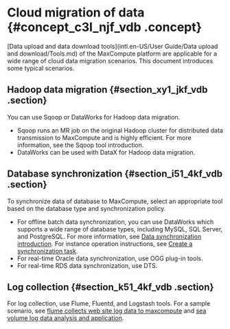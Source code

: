 # Cloud migration of data {#concept_c3l_njf_vdb .concept}

[Data upload and data download tools](intl.en-US/User Guide/Data upload and download/Tools.md) of the MaxCompute platform are applicable for a wide range of cloud data migration scenarios. This document introduces some typical scenarios.

## Hadoop data migration {#section_xy1_jkf_vdb .section}

You can use Sqoop or DataWorks for Hadoop data migration.

-   Sqoop runs an MR job on the original Hadoop cluster for distributed data transmission to MaxCompute and is highly efficient. For more information, see the Sqoop tool introduction.
-   DataWorks can be used with DataX for Hadoop data migration.


## Database synchronization {#section_i51_4kf_vdb .section}

To synchronize data of database to MaxCompute, select an appropriate tool based on the database type and synchronization policy.

-   For offline batch data synchronization, you can use DataWorks which supports a wide range of database types, including MySQL, SQL Server, and PostgreSQL. For more information, see [Data synchronization introduction](https://www.alibabacloud.com/help/doc-detail/47677.html). For instance operation instructions, see [Create a synchronization task](https://help.aliyun.com/document_detail/30269.html).
-   For real-time Oracle data synchronization, use OGG plug-in tools.
-   For real-time RDS data synchronization, use DTS.

## Log collection {#section_k51_4kf_vdb .section}

For log collection, use Flume, Fluentd, and Logstash tools. For a sample scenario, see [flume collects web site log data to maxcompute](https://yq.aliyun.com/articles/66600) and [sea volume log data analysis and application](https://yq.aliyun.com/articles/61912).


